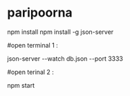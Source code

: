 # paripoorna

npm install 
npm install -g json-server

#open terminal 1 :

json-server --watch db.json --port 3333

#open terinal 2 :

npm start
